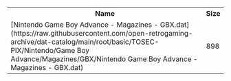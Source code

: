 <table>
<tr><th>Name</th><th>Size</th></tr>
<tr><td>
[Nintendo Game Boy Advance - Magazines - GBX.dat](https://raw.githubusercontent.com/open-retrogaming-archive/dat-catalog/main/root/basic/TOSEC-PIX/Nintendo/Game Boy Advance/Magazines/GBX/Nintendo Game Boy Advance - Magazines - GBX.dat)
</td><td>898</td></tr>
</table>
